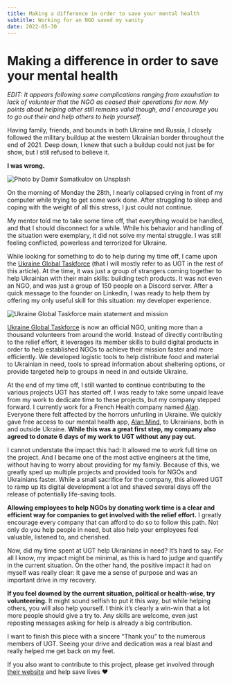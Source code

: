 ```yaml
---
title: Making a difference in order to save your mental health
subtitle: Working for an NGO saved my sanity
date: 2022-05-30
---
```


# Making a difference in order to save your mental health

_EDIT: It appears following some complications ranging from exauhstion to lack of volunteer that the NGO as ceased their
operations for now. My points about helping other still remains valid though, and I encourage you to go out their and
help others to help yourself._

Having family, friends, and bounds in both Ukraine and Russia, I closely followed the military buildup at the western
Ukrainian border throughout the end of 2021. Deep down, I knew that such a buildup could not just be for show, but I
still refused to believe it.

**I was wrong.**

![Photo by Damir Samatkulov on Unsplash](https://images.unsplash.com/photo-1611264199717-4f4eee6ad33b?ixlib=rb-4.0.3&ixid=MnwxMjA3fDB8MHxwaG90by1wYWdlfHx8fGVufDB8fHx8&auto=format&fit=crop&w=1740&q=80)

On the morning of Monday the 28th, I nearly collapsed crying in front of my computer while trying to get some work done.
After struggling to sleep and coping with the weight of all this stress, I just could not continue.

My mentor told me to take some time off, that everything would be handled, and that I should disconnect for a while.
While his behavior and handling of the situation were exemplary, it did not solve my mental struggle. I was still
feeling conflicted, powerless and terrorized for Ukraine.

While looking for something to do to help during my time off, I came upon
the [Ukraine Global Taskforce](https://ukraineglobaltaskforce.com/) (that I will mostly refer to as UGT in the rest of
this article). At the time, it was just a group of strangers coming together to help Ukrainian with their main skills:
building tech products. It was not even an NGO, and was just a group of 150 people on a Discord server. After a quick
message to the founder on LinkedIn, I was ready to help them by offering my only useful skill for this situation: my
developer experience.

![Ukraine Global Taskforce main statement and mission](https://miro.medium.com/max/720/0*eJlDREqOXSBNaA5X.webp)

[Ukraine Global Taskforce](https://ukraineglobaltaskforce.com/) is now an official NGO, uniting more than a thousand
volunteers from around the world. Instead of directly contributing to the relief effort, it leverages its member skills
to build digital products in order to help established NGOs to achieve their mission faster and more efficiently. We
developed logistic tools to help distribute food and material to Ukrainian in need, tools to spread information about
sheltering options, or provide targeted help to groups in need in and outside Ukraine.

At the end of my time off, I still wanted to continue contributing to the various projects UGT has started off. I was
ready to take some unpaid leave from my work to dedicate time to these projects, but my company stepped forward. I
currently work for a French Health company named [Alan](https://alan.com/). Everyone there felt affected by the horrors
unfurling in Ukraine. We quickly gave free access to our mental health app, [Alan Mind](https://mind.alan.com/), to
Ukrainians, both in and outside Ukraine. **While this was a great first step, my company also agreed to donate 6 days of
my work to UGT without any pay cut.**

I cannot understate the impact this had: It allowed me to work full time on the project. And I became one of the most
active engineers at the time, without having to worry about providing for my family. Because of this, we greatly sped up
multiple projects and provided tools for NGOs and Ukrainians faster. While a small sacrifice for the company, this
allowed UGT to ramp up its digital development a lot and shaved several days off the release of potentially life-saving
tools.

**Allowing employees to help NGOs by donating work time is a clear and efficient way for companies to get involved with
the relief effort.** I greatly encourage every company that can afford to do so to follow this path. Not only do you
help people in need, but also help your employees feel valuable, listened to, and cherished.

Now, did my time spent at UGT help Ukrainians in need? It’s hard to say. For all I know, my impact might be minimal, as
this is hard to judge and quantify in the current situation. On the other hand, the positive impact it had on myself was
really clear: It gave me a sense of purpose and was an important drive in my recovery.

**If you feel downed by the current situation, political or health-wise, try volunteering.** It might sound selfish to
put it this way, but while helping others, you will also help yourself. I think it’s clearly a win-win that a lot more
people should give a try to. Any skills are welcome, even just reposting messages asking for help is already a big
contribution.

I want to finish this piece with a sincere “Thank you” to the numerous members of UGT. Seeing your drive and dedication
was a real blast and really helped me get back on my feet.

If you also want to contribute to this project, please get involved
through [their website](https://ukraineglobaltaskforce.com/) and help save lives ❤️
